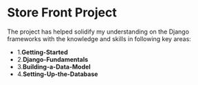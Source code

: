 # Store Front Project
The project has helped solidify my understanding on the Django frameworks with the knowledge and skills in following key areas:
 - 1.**Getting-Started**
 - 2.**Django-Fundamentals**
 - 3.**Building-a-Data-Model**
 -  4.**Setting-Up-the-Database**
